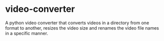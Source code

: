 # video-converter
A python video converter that converts videos in a directory from one format to another, resizes the video size and renames the video file names in a specific manner.
